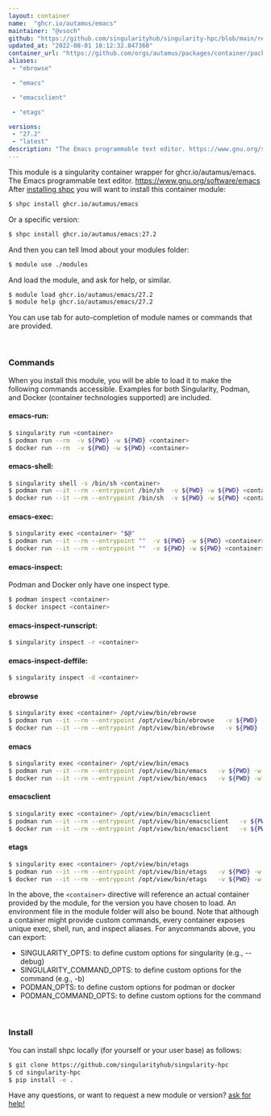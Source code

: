 ```yaml
---
layout: container
name:  "ghcr.io/autamus/emacs"
maintainer: "@vsoch"
github: "https://github.com/singularityhub/singularity-hpc/blob/main/registry/ghcr.io/autamus/emacs/container.yaml"
updated_at: "2022-08-01 18:12:32.847360"
container_url: "https://github.com/orgs/autamus/packages/container/package/emacs"
aliases:
 - "ebrowse"

 - "emacs"

 - "emacsclient"

 - "etags"

versions:
 - "27.2"
 - "latest"
description: "The Emacs programmable text editor. https://www.gnu.org/software/emacs"
---
```


This module is a singularity container wrapper for ghcr.io/autamus/emacs.
The Emacs programmable text editor. https://www.gnu.org/software/emacs
After [installing shpc](#install) you will want to install this container module:


```bash
$ shpc install ghcr.io/autamus/emacs
```

Or a specific version:

```bash
$ shpc install ghcr.io/autamus/emacs:27.2
```

And then you can tell lmod about your modules folder:

```bash
$ module use ./modules
```

And load the module, and ask for help, or similar.

```bash
$ module load ghcr.io/autamus/emacs/27.2
$ module help ghcr.io/autamus/emacs/27.2
```

You can use tab for auto-completion of module names or commands that are provided.

<br>

### Commands

When you install this module, you will be able to load it to make the following commands accessible.
Examples for both Singularity, Podman, and Docker (container technologies supported) are included.

#### emacs-run:

```bash
$ singularity run <container>
$ podman run --rm  -v ${PWD} -w ${PWD} <container>
$ docker run --rm  -v ${PWD} -w ${PWD} <container>
```

#### emacs-shell:

```bash
$ singularity shell -s /bin/sh <container>
$ podman run --it --rm --entrypoint /bin/sh  -v ${PWD} -w ${PWD} <container>
$ docker run --it --rm --entrypoint /bin/sh  -v ${PWD} -w ${PWD} <container>
```

#### emacs-exec:

```bash
$ singularity exec <container> "$@"
$ podman run --it --rm --entrypoint ""  -v ${PWD} -w ${PWD} <container> "$@"
$ docker run --it --rm --entrypoint ""  -v ${PWD} -w ${PWD} <container> "$@"
```

#### emacs-inspect:

Podman and Docker only have one inspect type.

```bash
$ podman inspect <container>
$ docker inspect <container>
```

#### emacs-inspect-runscript:

```bash
$ singularity inspect -r <container>
```

#### emacs-inspect-deffile:

```bash
$ singularity inspect -d <container>
```


#### ebrowse
       
```bash
$ singularity exec <container> /opt/view/bin/ebrowse
$ podman run --it --rm --entrypoint /opt/view/bin/ebrowse   -v ${PWD} -w ${PWD} <container> -c " $@"
$ docker run --it --rm --entrypoint /opt/view/bin/ebrowse   -v ${PWD} -w ${PWD} <container> -c " $@"
```


#### emacs
       
```bash
$ singularity exec <container> /opt/view/bin/emacs
$ podman run --it --rm --entrypoint /opt/view/bin/emacs   -v ${PWD} -w ${PWD} <container> -c " $@"
$ docker run --it --rm --entrypoint /opt/view/bin/emacs   -v ${PWD} -w ${PWD} <container> -c " $@"
```


#### emacsclient
       
```bash
$ singularity exec <container> /opt/view/bin/emacsclient
$ podman run --it --rm --entrypoint /opt/view/bin/emacsclient   -v ${PWD} -w ${PWD} <container> -c " $@"
$ docker run --it --rm --entrypoint /opt/view/bin/emacsclient   -v ${PWD} -w ${PWD} <container> -c " $@"
```


#### etags
       
```bash
$ singularity exec <container> /opt/view/bin/etags
$ podman run --it --rm --entrypoint /opt/view/bin/etags   -v ${PWD} -w ${PWD} <container> -c " $@"
$ docker run --it --rm --entrypoint /opt/view/bin/etags   -v ${PWD} -w ${PWD} <container> -c " $@"
```



In the above, the `<container>` directive will reference an actual container provided
by the module, for the version you have chosen to load. An environment file in the
module folder will also be bound. Note that although a container
might provide custom commands, every container exposes unique exec, shell, run, and
inspect aliases. For anycommands above, you can export:

 - SINGULARITY_OPTS: to define custom options for singularity (e.g., --debug)
 - SINGULARITY_COMMAND_OPTS: to define custom options for the command (e.g., -b)
 - PODMAN_OPTS: to define custom options for podman or docker
 - PODMAN_COMMAND_OPTS: to define custom options for the command

<br>
  
### Install

You can install shpc locally (for yourself or your user base) as follows:

```bash
$ git clone https://github.com/singularityhub/singularity-hpc
$ cd singularity-hpc
$ pip install -e .
```

Have any questions, or want to request a new module or version? [ask for help!](https://github.com/singularityhub/singularity-hpc/issues)